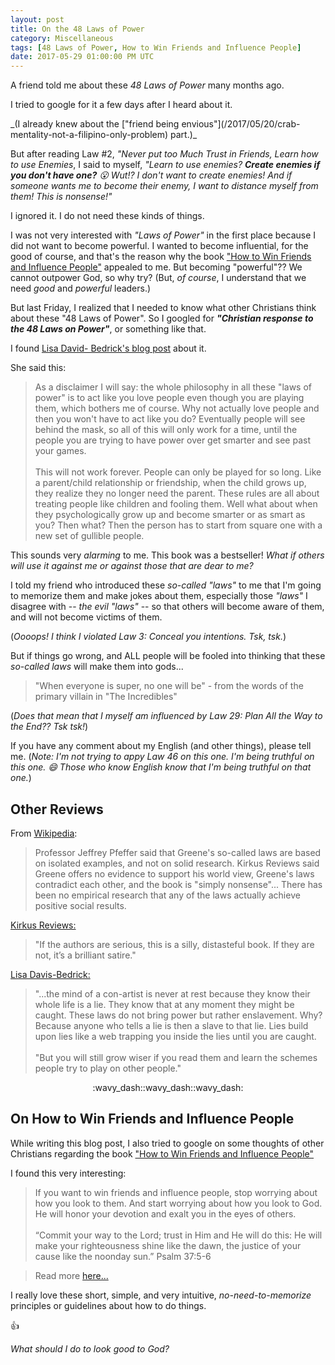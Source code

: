 ```yaml
---
layout: post
title: On the 48 Laws of Power
category: Miscellaneous
tags: [48 Laws of Power, How to Win Friends and Influence People]
date: 2017-05-29 01:00:00 PM UTC
---
```


<!-- May 29, 2017 09:00:00 PM Philippine Time -->

A friend told me about these _48 Laws of Power_ many months ago.

I tried to google for it a few days after I heard about it.

<span class="sidebar float-right">
_(I already knew about the ["friend being envious"](/2017/05/20/crab-mentality-not-a-filipino-only-problem) part.)_
</span>

But after reading Law #2, _"Never put too Much Trust in Friends, Learn how to use Enemies_, I said to myself, _"Learn to use enemies? **Create enemies if you don't have one?** :open_mouth: Wut!? I don't want to create enemies! And if someone wants me to become their enemy, I want to distance myself from them! This is nonsense!"_

<!--more-->

I ignored it. I do not need these kinds of things.

I was not very interested with _"Laws of Power"_ in the first place because I did not want to become powerful. I wanted to become influential, for the good of course, and that's the reason why the book ["How to Win Friends and Influence People"](https://www.bookdepository.com/book/9780091906818?a_aid=jflaga)  appealed to me. But becoming "powerful"?? We cannot outpower God, so why try? (But, _of course_, I understand that we need _good_ and _powerful_ leaders.)

But last Friday, I realized that I needed to know what other Christians think about these "48 Laws of Power". So I googled for _**"Christian response to the 48 Laws on Power"**_, or something like that.

I found ​​​​​​​​​​​​​​​​​​​​​​​​​​​​​​​​​​​​​​​​​​​​​​​​​​​​​​​[Lisa David- Bedrick's blog post](http://orangecountyangel.blogspot.com/2013/05/48-laws-of-power.html) about it.

She said this:

> As a disclaimer I will say: the whole philosophy in all these "laws of power" is to act like you love people even though you are playing them, which bothers me of course. Why not actually love people and then you won't have to act like you do? Eventually people will see behind the mask, so all of this will only work for a time, until the people you are trying to have power over get smarter and see past your games. 
<br /><br />
> This will not work forever. People can only be played for so long. Like a parent/child relationship or friendship, when the child grows up, they realize they no longer need the parent. These rules are all about treating people like children and fooling them. Well what about when they psychologically grow up and become smarter or as smart as you? Then what? Then the person has to start from square one with a new set of gullible people. 

<!--<small>(I have to learn how to love people again.)</small>-->

This sounds very _alarming_ to me. This book was a bestseller! _What if others will use it against me or against those that are dear to me?_

I told my friend who introduced these _so-called "laws"_ to me that I'm going to memorize them and make jokes about them, especially those _"laws"_ I disagree with -- _the evil "laws"_ -- so that others will become aware of them, and will not become victims of them.

(_Oooops! I think I violated Law 3: Conceal you intentions. Tsk, tsk._)

But if things go wrong, and ALL people will be fooled into thinking that these _so-called laws_ will make them into gods...


> "When everyone is super, no one will be" - from the words of the primary villain in "The Incredibles"


(_Does that mean that I myself am influenced by Law 29: Plan All the Way to the End?? Tsk tsk!_)


If you have any comment about my English (and other things), please tell me. (_Note: I'm not trying to appy Law 46 on this one. I'm being truthful on this one. :smile: Those who know English know that I'm being truthful on that one._)

<!--
Nag-start na ko!

[Insert here link to facebook post]
-->


## Other Reviews

From [Wikipedia](https://en.wikipedia.org/wiki/The_48_Laws_of_Power):

> Professor Jeffrey Pfeffer said that Greene's so-called laws are based on isolated examples, and not on solid research. Kirkus Reviews said Greene offers no evidence to support his world view, Greene's laws contradict each other, and the book is "simply nonsense"... There has been no empirical research that any of the laws actually achieve positive social results.

[Kirkus Reviews:](https://www.kirkusreviews.com/book-reviews/robert-greene/the-48-laws-of-power/)

> "If the authors are serious, this is a silly, distasteful book. If they are not, it’s a brilliant satire."

[Lisa Davis-Bedrick: ](http://orangecountyangel.blogspot.com/2013/05/48-laws-of-power.html)

> "...the mind of a con-artist is never at rest because they know their whole life is a lie. They know that at any moment they might be caught. These laws do not bring power but rather enslavement. Why? Because anyone who tells a lie is then a slave to that lie. Lies build upon lies like a web trapping you inside the lies until you are caught.
<br /><br />
> "But you will still grow wiser if you read them and learn the schemes people try to play on other people."



<center>:wavy_dash::wavy_dash::wavy_dash:</center>


## On How to Win Friends and Influence People

While writing this blog post, I also tried to google on some thoughts of other Christians regarding the book ["How to Win Friends and Influence People"](https://www.bookdepository.com/book/9780091906818?a_aid=jflaga)

I found this very interesting:

> If you want to win friends and influence people, stop worrying about how you look to them. And start worrying about how you look to God. He will honor your devotion and exalt you in the eyes of others.
<br /><br />
> “Commit your way to the Lord; trust in Him and He will do this: He will make your righteousness shine like the dawn, the justice of your cause like the noonday sun.” Psalm 37:5-6
	
> Read more [here...](http://www.christianpost.com/news/how-to-win-friends-and-influence-people-11297/#h6Zkqvs6HTaYQHGv.99)


I really love these short, simple, and very intuitive, _no-need-to-memorize_ principles or guidelines about how to do things.

:+1:

_What should I do to look good to God?_
